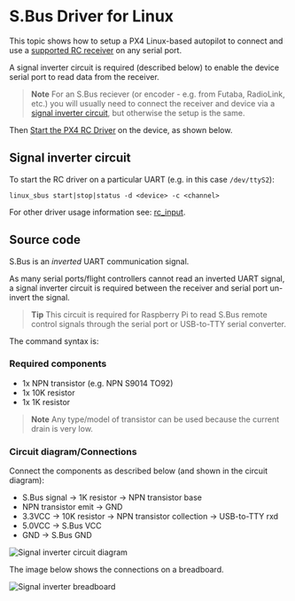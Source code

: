 # S.Bus Driver for Linux

This topic shows how to setup a PX4 Linux-based autopilot to connect and use a [supported RC receiver](../getting_started/rc_transmitter_receiver.md) on any serial port.

A signal inverter circuit is required (described below) to enable the device serial port to read data from the receiver.

> **Note** For an S.Bus reciever (or encoder - e.g. from Futaba, RadioLink, etc.) you will usually need to connect the receiver and device via a [signal inverter circuit](#signal_inverter_circuit), but otherwise the setup is the same.

Then [Start the PX4 RC Driver](#start_driver) on the device, as shown below.

<a id="start_driver"></a>

## Signal inverter circuit

To start the RC driver on a particular UART (e.g. in this case `/dev/ttyS2`):
```
linux_sbus start|stop|status -d <device> -c <channel>
```

For other driver usage information see: [rc_input](../modules/modules_driver.md#rcinput).

<a id="signal_inverter_circuit"></a>

## Source code

S.Bus is an *inverted* UART communication signal.

As many serial ports/flight controllers cannot read an inverted UART signal, a signal inverter circuit is required between the receiver and serial port un-invert the signal.

> **Tip** This circuit is required for Raspberry Pi to read S.Bus remote control signals through the serial port or USB-to-TTY serial converter.

The command syntax is:

### Required components

* 1x NPN transistor (e.g. NPN S9014 TO92)
* 1x 10K resistor
* 1x 1K resistor

> **Note** Any type/model of transistor can be used because the current drain is very low.


### Circuit diagram/Connections

Connect the components as described below (and shown in the circuit diagram):

* S.Bus signal &rarr; 1K resistor &rarr; NPN transistor base
* NPN transistor emit &rarr; GND
* 3.3VCC &rarr; 10K resistor &rarr; NPN transistor collection &rarr; USB-to-TTY rxd
* 5.0VCC &rarr; S.Bus VCC
* GND &rarr; S.Bus GND

![Signal inverter circuit diagram](../../assets/sbus/driver_sbus_signal_inverter_circuit_diagram.png)

The image below shows the connections on a breadboard.

![Signal inverter breadboard](../../assets/sbus/driver_sbus_signal_inverter_breadboard.png)
